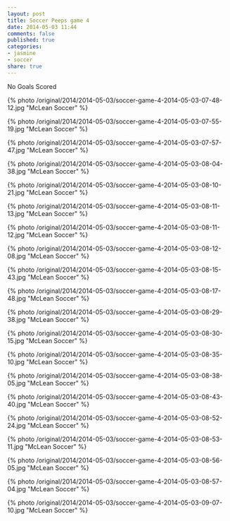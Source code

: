 ```yaml
---
layout: post
title: Soccer Peeps game 4
date: 2014-05-03 11:44
comments: false
published: true
categories:
- jasmine
- soccer
share: true
---
```

No Goals Scored

{% photo /original/2014/2014-05-03/soccer-game-4-2014-05-03-07-48-12.jpg "McLean Soccer" %}

{% photo /original/2014/2014-05-03/soccer-game-4-2014-05-03-07-55-19.jpg "McLean Soccer" %}

{% photo /original/2014/2014-05-03/soccer-game-4-2014-05-03-07-57-47.jpg "McLean Soccer" %}

{% photo /original/2014/2014-05-03/soccer-game-4-2014-05-03-08-04-38.jpg "McLean Soccer" %}

{% photo /original/2014/2014-05-03/soccer-game-4-2014-05-03-08-10-21.jpg "McLean Soccer" %}

{% photo /original/2014/2014-05-03/soccer-game-4-2014-05-03-08-11-13.jpg "McLean Soccer" %}

{% photo /original/2014/2014-05-03/soccer-game-4-2014-05-03-08-11-12.jpg "McLean Soccer" %}

{% photo /original/2014/2014-05-03/soccer-game-4-2014-05-03-08-12-08.jpg "McLean Soccer" %}

{% photo /original/2014/2014-05-03/soccer-game-4-2014-05-03-08-15-43.jpg "McLean Soccer" %}

{% photo /original/2014/2014-05-03/soccer-game-4-2014-05-03-08-17-48.jpg "McLean Soccer" %}

{% photo /original/2014/2014-05-03/soccer-game-4-2014-05-03-08-29-38.jpg "McLean Soccer" %}

{% photo /original/2014/2014-05-03/soccer-game-4-2014-05-03-08-30-15.jpg "McLean Soccer" %}

{% photo /original/2014/2014-05-03/soccer-game-4-2014-05-03-08-35-10.jpg "McLean Soccer" %}

{% photo /original/2014/2014-05-03/soccer-game-4-2014-05-03-08-38-05.jpg "McLean Soccer" %}

{% photo /original/2014/2014-05-03/soccer-game-4-2014-05-03-08-43-40.jpg "McLean Soccer" %}

{% photo /original/2014/2014-05-03/soccer-game-4-2014-05-03-08-52-24.jpg "McLean Soccer" %}

{% photo /original/2014/2014-05-03/soccer-game-4-2014-05-03-08-53-11.jpg "McLean Soccer" %}

{% photo /original/2014/2014-05-03/soccer-game-4-2014-05-03-08-56-05.jpg "McLean Soccer" %}

{% photo /original/2014/2014-05-03/soccer-game-4-2014-05-03-08-57-04.jpg "McLean Soccer" %}

{% photo /original/2014/2014-05-03/soccer-game-4-2014-05-03-09-07-10.jpg "McLean Soccer" %}
